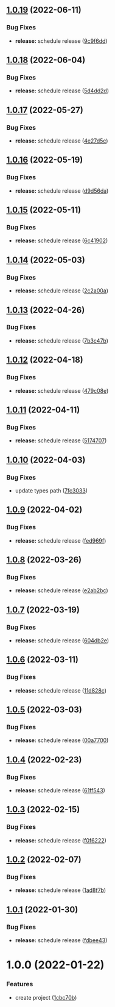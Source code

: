 ## [1.0.19](https://github.com/DerYeger/debounce/compare/v1.0.18...v1.0.19) (2022-06-11)


### Bug Fixes

* **release:** schedule release ([9c9f6dd](https://github.com/DerYeger/debounce/commit/9c9f6dda7b9347bd020ca2ec37901029dd73fd57))

## [1.0.18](https://github.com/DerYeger/debounce/compare/v1.0.17...v1.0.18) (2022-06-04)


### Bug Fixes

* **release:** schedule release ([5d4dd2d](https://github.com/DerYeger/debounce/commit/5d4dd2d5fe71a72a6d7c4f6a609b74a1a7029dc9))

## [1.0.17](https://github.com/DerYeger/debounce/compare/v1.0.16...v1.0.17) (2022-05-27)


### Bug Fixes

* **release:** schedule release ([4e27d5c](https://github.com/DerYeger/debounce/commit/4e27d5c845c0af7afa1d1428bda84ea0e58adfed))

## [1.0.16](https://github.com/DerYeger/debounce/compare/v1.0.15...v1.0.16) (2022-05-19)


### Bug Fixes

* **release:** schedule release ([d9d56da](https://github.com/DerYeger/debounce/commit/d9d56daaf52c44e2222cc46cc7393bcabec30157))

## [1.0.15](https://github.com/DerYeger/debounce/compare/v1.0.14...v1.0.15) (2022-05-11)


### Bug Fixes

* **release:** schedule release ([6c41902](https://github.com/DerYeger/debounce/commit/6c41902564158355b089e2e24b4eea31297c6adc))

## [1.0.14](https://github.com/DerYeger/debounce/compare/v1.0.13...v1.0.14) (2022-05-03)


### Bug Fixes

* **release:** schedule release ([2c2a00a](https://github.com/DerYeger/debounce/commit/2c2a00a797fca6f521550583a58021f69f737a2a))

## [1.0.13](https://github.com/DerYeger/debounce/compare/v1.0.12...v1.0.13) (2022-04-26)


### Bug Fixes

* **release:** schedule release ([7b3c47b](https://github.com/DerYeger/debounce/commit/7b3c47b7abd2e3a939046f53600639ba2916c7b5))

## [1.0.12](https://github.com/DerYeger/debounce/compare/v1.0.11...v1.0.12) (2022-04-18)


### Bug Fixes

* **release:** schedule release ([479c08e](https://github.com/DerYeger/debounce/commit/479c08e595ce6d21b37ed8f2ea7d725e5ce9d65b))

## [1.0.11](https://github.com/DerYeger/debounce/compare/v1.0.10...v1.0.11) (2022-04-11)


### Bug Fixes

* **release:** schedule release ([5174707](https://github.com/DerYeger/debounce/commit/517470753c78479621a09cb7d1c151e8afafd15f))

## [1.0.10](https://github.com/DerYeger/debounce/compare/v1.0.9...v1.0.10) (2022-04-03)


### Bug Fixes

* update types path ([7fc3033](https://github.com/DerYeger/debounce/commit/7fc303331d168ee3ee2df67818af3fdfdd5c93d9))

## [1.0.9](https://github.com/DerYeger/debounce/compare/v1.0.8...v1.0.9) (2022-04-02)


### Bug Fixes

* **release:** schedule release ([fed969f](https://github.com/DerYeger/debounce/commit/fed969f3b3b37a965c42656da94fb1ffcba77322))

## [1.0.8](https://github.com/DerYeger/debounce/compare/v1.0.7...v1.0.8) (2022-03-26)


### Bug Fixes

* **release:** schedule release ([e2ab2bc](https://github.com/DerYeger/debounce/commit/e2ab2bc66dab370476e619b91266b177d5c24fa8))

## [1.0.7](https://github.com/DerYeger/debounce/compare/v1.0.6...v1.0.7) (2022-03-19)


### Bug Fixes

* **release:** schedule release ([604db2e](https://github.com/DerYeger/debounce/commit/604db2eb5844d8548e9bbab1052afe9de772675f))

## [1.0.6](https://github.com/DerYeger/debounce/compare/v1.0.5...v1.0.6) (2022-03-11)


### Bug Fixes

* **release:** schedule release ([11d828c](https://github.com/DerYeger/debounce/commit/11d828c41e248e06d7b47c6d393506fb12f1b67f))

## [1.0.5](https://github.com/DerYeger/debounce/compare/v1.0.4...v1.0.5) (2022-03-03)


### Bug Fixes

* **release:** schedule release ([00a7700](https://github.com/DerYeger/debounce/commit/00a77002d54a391fec2c7d29e3b0e58286e18b30))

## [1.0.4](https://github.com/DerYeger/debounce/compare/v1.0.3...v1.0.4) (2022-02-23)


### Bug Fixes

* **release:** schedule release ([61ff543](https://github.com/DerYeger/debounce/commit/61ff543563218fd08c0cd41bf4ef971c97b1eec0))

## [1.0.3](https://github.com/DerYeger/debounce/compare/v1.0.2...v1.0.3) (2022-02-15)


### Bug Fixes

* **release:** schedule release ([f0f6222](https://github.com/DerYeger/debounce/commit/f0f622242ff66ee20f560ed059368648fe972471))

## [1.0.2](https://github.com/DerYeger/debounce/compare/v1.0.1...v1.0.2) (2022-02-07)


### Bug Fixes

* **release:** schedule release ([1ad8f7b](https://github.com/DerYeger/debounce/commit/1ad8f7ba95e9209aabeeea93f80226f5b23d62ad))

## [1.0.1](https://github.com/DerYeger/debounce/compare/v1.0.0...v1.0.1) (2022-01-30)


### Bug Fixes

* **release:** schedule release ([fdbee43](https://github.com/DerYeger/debounce/commit/fdbee43059167675d05f765d60f9b560cc39606c))

# 1.0.0 (2022-01-22)


### Features

* create project ([1cbc70b](https://github.com/DerYeger/debounce/commit/1cbc70bdef5869a5406b2f514410044edad0bfcb))

